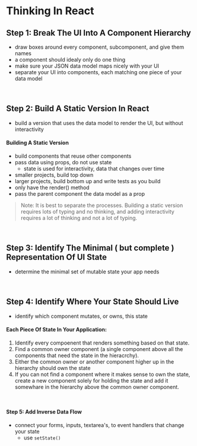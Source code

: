 # Thinking In React

## Step 1: Break The UI Into A Component Hierarchy
  * draw boxes around every component, subcomponent, and give them names
  * a component should idealy only do one thing
  * make sure your JSON data model maps nicely with your UI
  * separate your UI into components, each matching one piece of your data model

&nbsp;

## Step 2: Build A Static Version In React
  * build a version that uses the data model to render the UI, but without interactivity

#### Building A Static Version
  * build components that reuse other components
  * pass data using props, do not use state
    * state is used for interactivity, data that changes over time
  * smaller projects, build top down
  * larger projects, build bottom up and write tests as you build
  * only have the render() method 
  * pass the parent component the data model as a prop

> Note: It is best to separate the processes. Building a static version requires lots of
> typing and no thinking, and adding interactivity requires a lot of thinking and not a 
> lot of typing. 

&nbsp;

## Step 3: Identify The Minimal ( but complete ) Representation Of UI State
  * determine the minimal set of mutable state your app needs

&nbsp;

## Step 4: Identify Where Your State Should Live
  * identify which component mutates, or owns, this state

#### Each Piece Of State In Your Application:
  1. Identify every compoenent that renders something based on that state.
  2. Find a common owner component (a single component above all the components that need the state in the hieracrchy).
  3. Either the common owner or another component higher up in the hierarchy should own the state
  4. If you can not find a component where it makes sense to own the state, create a new component solely for holding the state and add it somewhare in the hierarchy above the common owner component. 

&nbsp;

#### Step 5: Add Inverse Data Flow
  * connect your forms, inputs, textarea's, to event handlers that change your state
    * use `setState()` 